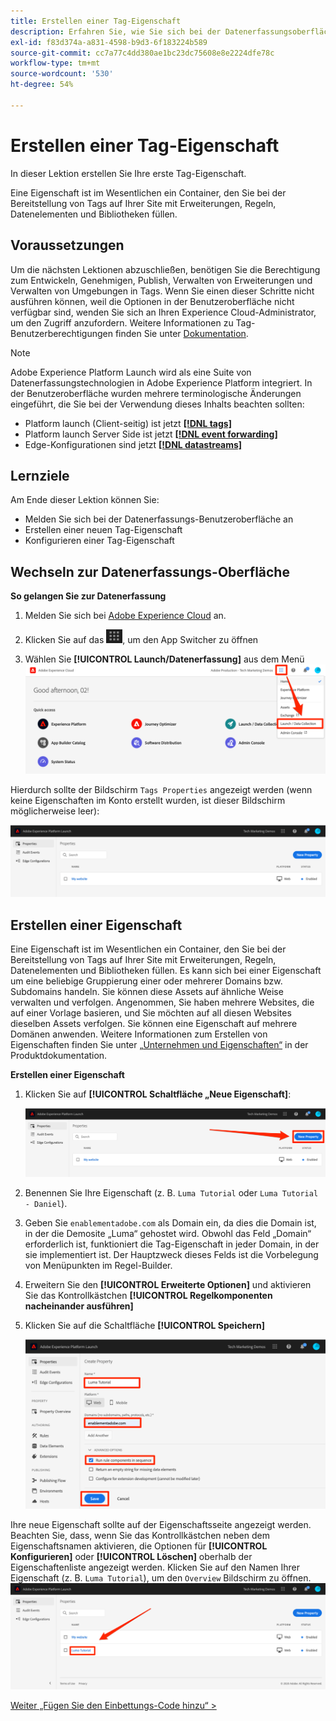 ```yaml
---
title: Erstellen einer Tag-Eigenschaft
description: Erfahren Sie, wie Sie sich bei der Datenerfassungsoberfläche anmelden und eine Tag-Eigenschaft erstellen. Diese Lektion ist Teil des Tutorials Implementieren von Experience Cloud in Websites .
exl-id: f83d374a-a831-4598-b9d3-6f183224b589
source-git-commit: cc7a77c4dd380ae1bc23dc75608e8e2224dfe78c
workflow-type: tm+mt
source-wordcount: '530'
ht-degree: 54%

---
```


# Erstellen einer Tag-Eigenschaft

In dieser Lektion erstellen Sie Ihre erste Tag-Eigenschaft.

Eine Eigenschaft ist im Wesentlichen ein Container, den Sie bei der Bereitstellung von Tags auf Ihrer Site mit Erweiterungen, Regeln, Datenelementen und Bibliotheken füllen.

## Voraussetzungen

Um die nächsten Lektionen abzuschließen, benötigen Sie die Berechtigung zum Entwickeln, Genehmigen, Publish, Verwalten von Erweiterungen und Verwalten von Umgebungen in Tags. Wenn Sie einen dieser Schritte nicht ausführen können, weil die Optionen in der Benutzeroberfläche nicht verfügbar sind, wenden Sie sich an Ihren Experience Cloud-Administrator, um den Zugriff anzufordern. Weitere Informationen zu Tag-Benutzerberechtigungen finden Sie unter [Dokumentation](https://experienceleague.adobe.com/docs/experience-platform/tags/admin/user-permissions.html?lang=de).

>[!NOTE]
>
>Adobe Experience Platform Launch wird als eine Suite von Datenerfassungstechnologien in Adobe Experience Platform integriert. In der Benutzeroberfläche wurden mehrere terminologische Änderungen eingeführt, die Sie bei der Verwendung dieses Inhalts beachten sollten:
>
> * Platform launch (Client-seitig) ist jetzt **[[!DNL tags]](https://experienceleague.adobe.com/docs/experience-platform/tags/home.html?lang=de)**
> * Platform launch Server Side ist jetzt **[[!DNL event forwarding]](https://experienceleague.adobe.com/docs/experience-platform/tags/event-forwarding/overview.html)**
> * Edge-Konfigurationen sind jetzt **[[!DNL datastreams]](https://experienceleague.adobe.com/docs/experience-platform/edge/fundamentals/datastreams.html?lang=de)**

## Lernziele

Am Ende dieser Lektion können Sie:

* Melden Sie sich bei der Datenerfassungs-Benutzeroberfläche an
* Erstellen einer neuen Tag-Eigenschaft
* Konfigurieren einer Tag-Eigenschaft

## Wechseln zur Datenerfassungs-Oberfläche

**So gelangen Sie zur Datenerfassung**

1. Melden Sie sich bei [Adobe Experience Cloud](https://experiencecloud.adobe.com) an.

1. Klicken Sie auf das ![Solution Switcher Icon](images/launch-solutionSwitcher.png), um den App Switcher zu öffnen

1. Wählen Sie **[!UICONTROL Launch/Datenerfassung]** aus dem Menü ![Öffnen Sie den Lösungsschalter mithilfe des Symbols und klicken Sie auf Launch/Datenerfassung](images/launch-solutionSwitcherActivation.png)

Hierdurch sollte der Bildschirm `Tags Properties` angezeigt werden (wenn keine Eigenschaften im Konto erstellt wurden, ist dieser Bildschirm möglicherweise leer):

![Eigenschaftenbildschirm](images/launch-propertiesScreen.png)

## Erstellen einer Eigenschaft

Eine Eigenschaft ist im Wesentlichen ein Container, den Sie bei der Bereitstellung von Tags auf Ihrer Site mit Erweiterungen, Regeln, Datenelementen und Bibliotheken füllen. Es kann sich bei einer Eigenschaft um eine beliebige Gruppierung einer oder mehrerer Domains bzw. Subdomains handeln. Sie können diese Assets auf ähnliche Weise verwalten und verfolgen. Angenommen, Sie haben mehrere Websites, die auf einer Vorlage basieren, und Sie möchten auf all diesen Websites dieselben Assets verfolgen. Sie können eine Eigenschaft auf mehrere Domänen anwenden. Weitere Informationen zum Erstellen von Eigenschaften finden Sie unter [„Unternehmen und Eigenschaften“](https://experienceleague.adobe.com/docs/experience-platform/tags/admin/companies-and-properties.html?lang=de) in der Produktdokumentation.

**Erstellen einer Eigenschaft**

1. Klicken Sie auf **[!UICONTROL Schaltfläche „Neue Eigenschaft]**:

   ![Klicken Sie auf „Neue Eigenschaft“](images/launch-addNewProperty.png)

1. Benennen Sie Ihre Eigenschaft (z. B. `Luma Tutorial` oder `Luma Tutorial - Daniel`).
1. Geben Sie `enablementadobe.com` als Domain ein, da dies die Domain ist, in der die Demosite „Luma“ gehostet wird. Obwohl das Feld „Domain“ erforderlich ist, funktioniert die Tag-Eigenschaft in jeder Domain, in der sie implementiert ist. Der Hauptzweck dieses Felds ist die Vorbelegung von Menüpunkten im Regel-Builder.
1. Erweitern Sie den **[!UICONTROL Erweiterte Optionen]** und aktivieren Sie das Kontrollkästchen **[!UICONTROL Regelkomponenten nacheinander ausführen]**
1. Klicken Sie auf die Schaltfläche **[!UICONTROL Speichern]**

   ![Eine neue Eigenschaft erstellen](images/launch-newProperty.png)

Ihre neue Eigenschaft sollte auf der Eigenschaftsseite angezeigt werden. Beachten Sie, dass, wenn Sie das Kontrollkästchen neben dem Eigenschaftsnamen aktivieren, die Optionen für **[!UICONTROL Konfigurieren]** oder **[!UICONTROL Löschen]** oberhalb der Eigenschaftenliste angezeigt werden. Klicken Sie auf den Namen Ihrer Eigenschaft (z. B. `Luma Tutorial`), um den `Overview` Bildschirm zu öffnen.
![Klicken Sie auf den Namen der Eigenschaft, um sie zu öffnen](images/launch-openProperty.png)

[Weiter „Fügen Sie den Einbettungs-Code hinzu“ >](add-embed-code.md)
